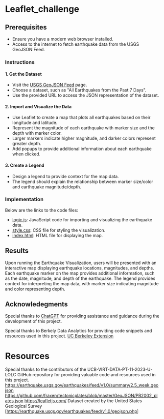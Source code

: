# Leaflet_challenge

## Prerequisites
- Ensure you have a modern web browser installed.
- Access to the internet to fetch earthquake data from the USGS GeoJSON Feed.

### Instructions

#### 1. Get the Dataset

- Visit the [USGS GeoJSON Feed](https://earthquake.usgs.gov/earthquakes/feed/v1.0/geojson.php) page.
- Choose a dataset, such as "All Earthquakes from the Past 7 Days".
- Use the provided URL to access the JSON representation of the dataset.

#### 2. Import and Visualize the Data

- Use Leaflet to create a map that plots all earthquakes based on their longitude and latitude.
- Represent the magnitude of each earthquake with marker size and the depth with marker color.
- Larger markers indicate higher magnitude, and darker colors represent greater depth.
- Add popups to provide additional information about each earthquake when clicked.

#### 3. Create a Legend

- Design a legend to provide context for the map data.
- The legend should explain the relationship between marker size/color and earthquake magnitude/depth.

### Implementation

Below are the links to the code files:

- [logic.js](path/to/your/logic.js): JavaScript code for importing and visualizing the earthquake data.
- [style.css](path/to/your/style.css): CSS file for styling the visualization.
- [index.html](path/to/your/index.html): HTML file for displaying the map.

## Results
Upon running the Earthquake Visualization, users will be presented with an interactive map displaying earthquake locations, magnitudes, and depths. Each earthquake marker on the map provides additional information, such as the date, magnitude, and depth of the earthquake. The legend provides context for interpreting the map data, with marker size indicating magnitude and color representing depth.

## Acknowledegments

Special thanks to [ChatGPT](https://www.openai.com/gpt) for providing assistance and guidance during the development of this project.

Special thanks to Berkely Data Analytics for providing code snippets and resources used in this project. [UC Berkeley Extension](https://extension.berkeley.edu/)

# Resources
Special thanks to the contributors of the UCB-VIRT-DATA-PT-11-2023-U-LOLC GitHub repository for providing valuable code and resources used in this project.
https://earthquake.usgs.gov/earthquakes/feed/v1.0/summary/2.5_week.geojson
https://github.com/fraxen/tectonicplates/blob/master/GeoJSON/PB2002_plates.json
https://leafletjs.com/
Dataset created by the United States Geological Survey [https://earthquake.usgs.gov/earthquakes/feed/v1.0/geojson.php]
